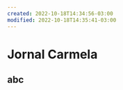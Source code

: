 ```yaml
---
created: 2022-10-18T14:34:56-03:00
modified: 2022-10-18T14:35:41-03:00
---
```


# Jornal Carmela

**abc**
---
